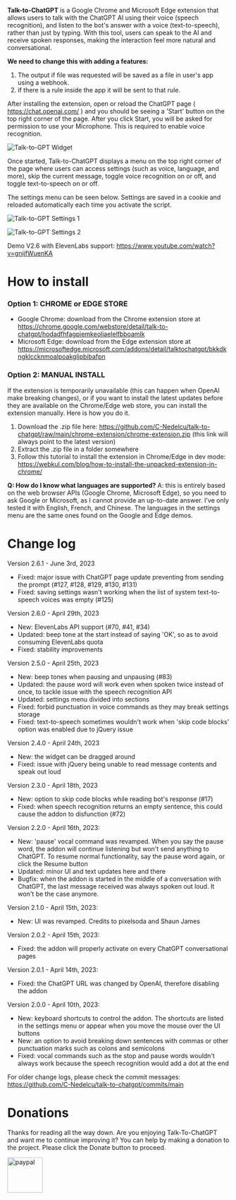 **Talk-to-ChatGPT** is a Google Chrome and Microsoft Edge extension that allows users to talk with the ChatGPT AI using their voice (speech recognition), and listen to the bot's answer with a voice (text-to-speech), rather than just by typing. With this tool, users can speak to the AI and receive spoken responses, making the interaction feel more natural and conversational. 


**We need to change this with adding a features:**
1. The output if file was requested will be saved as a file in user's app using a webhook.
2. if there is a rule inside the app it will be sent to that rule.

After installing the extension, open or reload the ChatGPT page ( https://chat.openai.com/ ) and you should be seeing a 'Start' button on the top right corner of the page. After you click Start, you will be asked for permission to use your Microphone. This is required to enable voice recognition.

![Talk-to-GPT Widget](/images/260-main.png?raw=true "Talk-to-ChatGPT Widget")

Once started, Talk-to-ChatGPT displays a menu on the top right corner of the page where users can access settings (such as voice, language, and more), skip the current message, toggle voice recognition on or off, and toggle text-to-speech on or off.

The settings menu can be seen below. Settings are saved in a cookie and reloaded automatically each time you activate the script.

![Talk-to-GPT Settings 1](/images/260-settings-1.png?raw=true "Talk-to-ChatGPT Settings 1")

![Talk-to-GPT Settings 2](/images/260-settings-2.png?raw=true "Talk-to-ChatGPT Settings 2")

Demo V2.6 with ElevenLabs support: https://www.youtube.com/watch?v=gnijfWuenKA

# How to install

### Option 1: CHROME or EDGE STORE
* Google Chrome: download from the Chrome extension store at https://chrome.google.com/webstore/detail/talk-to-chatgpt/hodadfhfagpiemkeoliaelelfbboamlk 
* Microsoft Edge: download from the Edge extension store at https://microsoftedge.microsoft.com/addons/detail/talktochatgpt/bkkdkngklccknmoalpoakglipbibafpn

### Option 2: MANUAL INSTALL
If the extension is temporarily unavailable (this can happen when OpenAI make breaking changes), or if you want to install the latest updates before they are available on the Chrome/Edge web store, you can install the extension manually. Here is how you do it.
1. Download the .zip file here: https://github.com/C-Nedelcu/talk-to-chatgpt/raw/main/chrome-extension/chrome-extension.zip (this link will always point to the latest version)
2. Extract the .zip file in a folder somewhere
3. Follow this tutorial to install the extension in Chrome/Edge in dev mode: https://webkul.com/blog/how-to-install-the-unpacked-extension-in-chrome/



**Q: How do I know what languages are supported?**
A: this is entirely based on the web browser APIs (Google Chrome, Microsoft Edge), so you need to ask Google or Microsoft, as I cannot provide an up-to-date answer. I've only tested it with English, French, and Chinese. The languages in the settings menu are the same ones found on the Google and Edge demos.


# Change log

Version 2.6.1 - June 3rd, 2023
* Fixed: major issue with ChatGPT page update preventing from sending the prompt (#127, #128, #129, #130, #131)
* Fixed: saving settings wasn't working when the list of system text-to-speech voices was empty (#125)

Version 2.6.0 - April 29th, 2023
* New: ElevenLabs API support (#70, #41, #34)
* Updated: beep tone at the start instead of saying 'OK', so as to avoid consuming ElevenLabs quota
* Fixed: stability improvements

Version 2.5.0 - April 25th, 2023
* New: beep tones when pausing and unpausing (#83)
* Updated: the pause word will work even when spoken twice instead of once, to tackle issue with the speech recognition API
* Updated: settings menu divided into sections
* Fixed: forbid punctuation in voice commands as they may break settings storage
* Fixed: text-to-speech sometimes wouldn't work when 'skip code blocks' option was enabled due to jQuery issue

Version 2.4.0 - April 24th, 2023
* New: the widget can be dragged around
* Fixed: issue with jQuery being unable to read message contents and speak out loud

Version 2.3.0 - April 18th, 2023
* New: option to skip code blocks while reading bot's response (#17)
* Fixed: when speech recognition returns an empty sentence, this could cause the addon to disfunction (#72)

Version 2.2.0 - April 16th, 2023:
* New: 'pause' vocal command was revamped. When you say the pause word, the addon will continue listening but won't send anything to ChatGPT. To resume normal functionality, say the pause word again, or click the Resume button
* Updated: minor UI and text updates here and there
* Bugfix: when the addon is started in the middle of a conversation with ChatGPT, the last message received was always spoken out loud. It won't be the case anymore.

Version 2.1.0 - April 15th, 2023:
* New: UI was revamped. Credits to pixelsoda and Shaun James

Version 2.0.2 - April 15th, 2023:
* Fixed: the addon will properly activate on every ChatGPT conversational pages

Version 2.0.1 - April 14th, 2023:
* Fixed: the ChatGPT URL was changed by OpenAI, therefore disabling the addon

Version 2.0.0 - April 10th, 2023:
* New: keyboard shortcuts to control the addon. The shortcuts are listed in the settings menu or appear when you move the mouse over the UI buttons
* New: an option to avoid breaking down sentences with commas or other punctuation marks such as colons and semicolons
* Fixed: vocal commands such as the stop and pause words wouldn't always work because the speech recognition would add a dot at the end

For older change logs, please check the commit messages: https://github.com/C-Nedelcu/talk-to-chatgpt/commits/main

# Donations

Thanks for reading all the way down. Are you enjoying Talk-To-ChatGPT and want me to continue improving it? You can help by making a donation to the project. Please click the Donate button to proceed.

[<img alt="paypal" height="80" src="https://edunext.com.sg/paypal.png" />](https://www.paypal.com/donate/?business=BZ43BM7XSSKKW&no_recurring=0&item_name=Are+you+enjoying+Talk-To-ChatGPT?+If+so%2C+consider+making+a+donation+to+keep+the+project+going%2C+and+I%27ll+continue+improving+it%21&currency_code=EUR)


    
